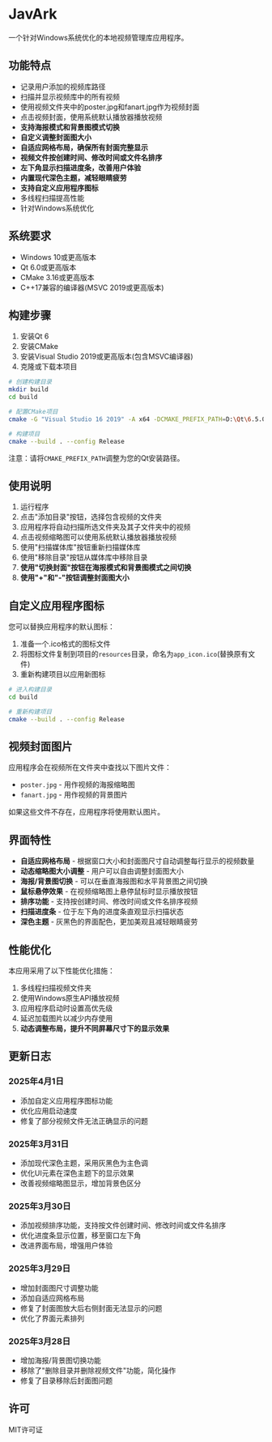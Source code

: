 # JavArk

一个针对Windows系统优化的本地视频管理库应用程序。

## 功能特点

- 记录用户添加的视频库路径
- 扫描并显示视频库中的所有视频
- 使用视频文件夹中的poster.jpg和fanart.jpg作为视频封面
- 点击视频封面，使用系统默认播放器播放视频
- **支持海报模式和背景图模式切换**
- **自定义调整封面图大小**
- **自适应网格布局，确保所有封面完整显示**
- **视频文件按创建时间、修改时间或文件名排序**
- **左下角显示扫描进度条，改善用户体验**
- **内置现代深色主题，减轻眼睛疲劳**
- **支持自定义应用程序图标**
- 多线程扫描提高性能
- 针对Windows系统优化

## 系统要求

- Windows 10或更高版本
- Qt 6.0或更高版本
- CMake 3.16或更高版本
- C++17兼容的编译器(MSVC 2019或更高版本)

## 构建步骤

1. 安装Qt 6
2. 安装CMake
3. 安装Visual Studio 2019或更高版本(包含MSVC编译器)
4. 克隆或下载本项目

```bash
# 创建构建目录
mkdir build
cd build

# 配置CMake项目
cmake -G "Visual Studio 16 2019" -A x64 -DCMAKE_PREFIX_PATH=D:\Qt\6.5.0\msvc2019_64 ..

# 构建项目
cmake --build . --config Release
```

注意：请将`CMAKE_PREFIX_PATH`调整为您的Qt安装路径。

## 使用说明

1. 运行程序
2. 点击"添加目录"按钮，选择包含视频的文件夹
3. 应用程序将自动扫描所选文件夹及其子文件夹中的视频
4. 点击视频缩略图可以使用系统默认播放器播放视频
5. 使用"扫描媒体库"按钮重新扫描媒体库
6. 使用"移除目录"按钮从媒体库中移除目录
7. **使用"切换封面"按钮在海报模式和背景图模式之间切换**
8. **使用"+"和"-"按钮调整封面图大小**

## 自定义应用程序图标

您可以替换应用程序的默认图标：

1. 准备一个.ico格式的图标文件
2. 将图标文件复制到项目的`resources`目录，命名为`app_icon.ico`(替换原有文件)
3. 重新构建项目以应用新图标

```bash
# 进入构建目录
cd build

# 重新构建项目
cmake --build . --config Release
```

## 视频封面图片

应用程序会在视频所在文件夹中查找以下图片文件：

- `poster.jpg` - 用作视频的海报缩略图
- `fanart.jpg` - 用作视频的背景图片

如果这些文件不存在，应用程序将使用默认图片。

## 界面特性

- **自适应网格布局** - 根据窗口大小和封面图尺寸自动调整每行显示的视频数量
- **动态缩略图大小调整** - 用户可以自由调整封面图大小
- **海报/背景图切换** - 可以在垂直海报图和水平背景图之间切换
- **鼠标悬停效果** - 在视频缩略图上悬停鼠标时显示播放按钮
- **排序功能** - 支持按创建时间、修改时间或文件名排序视频
- **扫描进度条** - 位于左下角的进度条直观显示扫描状态
- **深色主题** - 灰黑色的界面配色，更加美观且减轻眼睛疲劳

## 性能优化

本应用采用了以下性能优化措施：

1. 多线程扫描视频文件夹
2. 使用Windows原生API播放视频
3. 应用程序启动时设置高优先级
4. 延迟加载图片以减少内存使用
5. **动态调整布局，提升不同屏幕尺寸下的显示效果**

## 更新日志

### 2025年4月1日
- 添加自定义应用程序图标功能
- 优化应用启动速度
- 修复了部分视频文件无法正确显示的问题

### 2025年3月31日
- 添加现代深色主题，采用灰黑色为主色调
- 优化UI元素在深色主题下的显示效果
- 改善视频缩略图显示，增加背景色区分

### 2025年3月30日
- 添加视频排序功能，支持按文件创建时间、修改时间或文件名排序
- 优化进度条显示位置，移至窗口左下角
- 改进界面布局，增强用户体验

### 2025年3月29日
- 增加封面图尺寸调整功能
- 添加自适应网格布局
- 修复了封面图放大后右侧封面无法显示的问题
- 优化了界面元素排列

### 2025年3月28日
- 增加海报/背景图切换功能
- 移除了"删除目录并删除视频文件"功能，简化操作
- 修复了目录移除后封面图问题

## 许可

MIT许可证 